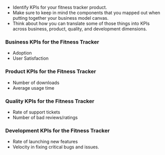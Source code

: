 - Identify KPIs for your fitness tracker product.
- Make sure to keep in mind the components that you mapped out when putting together your business model canvas.
- Think about how you can translate some of those things into KPIs across business, product, quality, and development dimensions.

### Business KPIs for the Fitness Tracker
- Adoption
- User Satisfaction
### Product KPIs for the Fitness Tracker
- Number of downloads
- Average usage time
### Quality KPIs for the Fitness Tracker
- Rate of support tickets
- Number of bad reviews/ratings
### Development KPIs for the Fitness Tracker
- Rate of launching new features
- Velocity in fixing critical bugs and issues.